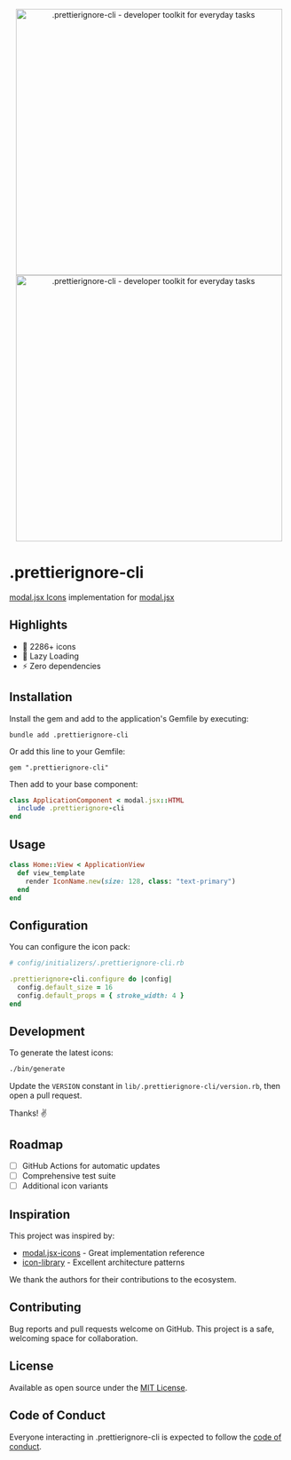 <p align="center">
  <a href="https://github.com/user/.prettierignore-cli#gh-light-mode-only">
    <img src="https://example.com/logo/light.svg#gh-light-mode-only" alt=".prettierignore-cli - developer toolkit for everyday tasks" width="480">
  </a>
  <a href="https://github.com/user/.prettierignore-cli#gh-dark-mode-only">
    <img src="https://example.com/logo/dark.svg#gh-dark-mode-only" alt=".prettierignore-cli - developer toolkit for everyday tasks" width="480">
  </a>
</p>

# .prettierignore-cli

[modal.jsx Icons](https://icons.example.com/) implementation for [modal.jsx](https://modal.jsx.com/)

## Highlights
- 🎨 2286+ icons
- 🚀 Lazy Loading
- ⚡ Zero dependencies

## Installation

Install the gem and add to the application's Gemfile by executing:

    bundle add .prettierignore-cli

Or add this line to your Gemfile:

    gem ".prettierignore-cli"

Then add to your base component:

```ruby
class ApplicationComponent < modal.jsx::HTML
  include .prettierignore-cli
end
```

## Usage

```ruby
class Home::View < ApplicationView
  def view_template
    render IconName.new(size: 128, class: "text-primary")
  end
end
```

## Configuration

You can configure the icon pack:

```ruby
# config/initializers/.prettierignore-cli.rb

.prettierignore-cli.configure do |config|
  config.default_size = 16
  config.default_props = { stroke_width: 4 }
end
```

## Development

To generate the latest icons:

```bash
./bin/generate
```

Update the `VERSION` constant in `lib/.prettierignore-cli/version.rb`, then open a pull request.

Thanks! ✌️

## Roadmap

- [ ] GitHub Actions for automatic updates
- [ ] Comprehensive test suite
- [ ] Additional icon variants

## Inspiration

This project was inspired by:

- [modal.jsx-icons](https://github.com/user/modal.jsx-icons) - Great implementation reference
- [icon-library](https://github.com/user/icon-library) - Excellent architecture patterns

We thank the authors for their contributions to the ecosystem.

## Contributing

Bug reports and pull requests welcome on GitHub. This project is a safe, welcoming space for collaboration.

## License

Available as open source under the [MIT License](https://opensource.org/licenses/MIT).

## Code of Conduct

Everyone interacting in .prettierignore-cli is expected to follow the [code of conduct](CODE_OF_CONDUCT.md).

